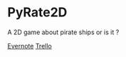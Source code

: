 # PyRate2D
A 2D game about pirate ships or is it ?

[Evernote](https://www.evernote.com/shard/s683/sh/2054cfb6-118b-438c-a5f2-1c17bc4dcafc/148f9ab91a3d80ef)
[Trello](https://trello.com/b/EB8W7RjE/pyrate)
